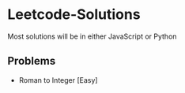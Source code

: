 # Leetcode-Solutions
Most solutions will be in either JavaScript or Python

## Problems
- Roman to Integer [Easy]